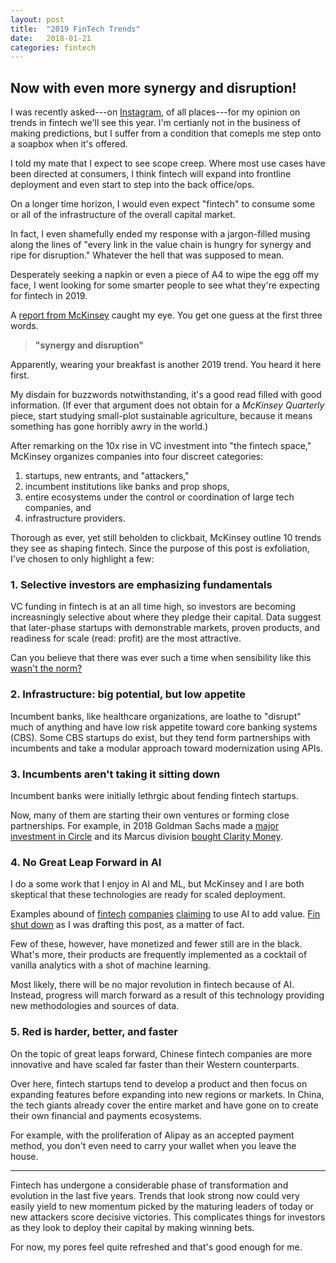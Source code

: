 ```yaml
---
layout: post
title:  "2019 FinTech Trends"
date:   2018-01-21
categories: fintech
---
```

## Now with even more synergy and disruption!

I was recently asked---on [Instagram](https://instagram.com/swaevior), of all places---for my opinion on trends in fintech we'll see this year. I'm certianly not in the business of making predictions, but I suffer from a condition that comepls me step onto a soapbox when it's offered.

I told my mate that I expect to see scope creep. Where most use cases have been directed at consumers, I think fintech will expand into frontline deployment and even start to step into the back office/ops.

On a longer time horizon, I would even expect "fintech" to consume some or all of the infrastructure of the overall capital market.

In fact, I even shamefully ended my response with a jargon-filled musing along the lines of "every link in the value chain is hungry for synergy and ripe for disruption." Whatever the hell that was supposed to mean.

Desperately seeking a napkin or even a piece of A4 to wipe the egg off my face, I went looking for some smarter people to see what they're expecting for fintech in 2019.

A [report from McKinsey](https://www.mckinsey.com/industries/financial-services/our-insights/synergy-and-disruption-ten-trends-shaping-fintech) caught my eye. You get one guess at the first three words.

> **"synergy and disruption"**

Apparently, wearing your breakfast is another 2019 trend. You heard it here first.

My disdain for buzzwords notwithstanding, it's a good read filled with  good information. (If ever that argument does not obtain for a *McKinsey Quarterly* piece, start studying small-plot sustainable agriculture, because it means something has gone horribly awry in the world.)

After remarking on the 10x rise in VC investment into "the fintech space," McKinsey organizes companies into four discreet categories:
1. startups, new entrants, and "attackers,"
2. incumbent institutions like banks and prop shops,
3. entire ecosystems under the control or coordination of large tech companies, and
4. infrastructure providers.

Thorough as ever, yet still beholden to clickbait, McKinsey outline 10 trends they see as shaping fintech. Since the purpose of this post is exfoliation, I've chosen to only highlight a few:

### 1. Selective investors are emphasizing fundamentals
VC funding in fintech is at an all time high, so investors are becoming increasningly selective about where they pledge their capital. Data suggest that later-phase startups with demonstrable markets, proven products, and readiness for scale (read: profit) are the most attractive.

Can you believe that there was ever such a time when sensibility like this [wasn't the norm?](https://www.businessinsider.com/where-are-the-kings-of-the-1990s-dot-com-bubble-bust-2016-12#joe-kraus-excite-got-an-offer-to-buy-google-for-750000-and-passed-3)

### 2. Infrastructure: big potential, but low appetite
Incumbent banks, like healthcare organizations, are loathe to "disrupt" much of anything and have low risk appetite toward core banking systems (CBS). Some CBS startups do exist, but they tend form partnerships with incumbents and take a modular approach toward modernization using APIs.

### 3. Incumbents aren't taking it sitting down
Incumbent banks were initially lethrgic about fending fintech startups.

Now, many of them are starting their own ventures or forming close partnerships. For example, in 2018 Goldman Sachs made a [major investment in Circle](https://www.nytimes.com/2015/04/30/business/dealbook/goldman-and-idg-put-50-million-to-work-in-a-bitcoin-company.html) and its Marcus division [bought Clarity Money](https://www.bloomberg.com/news/articles/2018-02-07/goldman-is-said-to-be-in-talks-to-buy-clarity-money-for-marcus).

### 4. No Great Leap Forward in AI
I do a some work that I enjoy in AI and ML, but McKinsey and I are both skeptical that these technologies are ready for scaled deployment.

Examples abound of [fintech](https://claritymoney.com/how_it_works/) [companies](https://www.meetcleo.com/) [claiming](https://www.miotech.com/en-US/) to use AI to add value. [Fin shut down](https://m.fin.com/2018/12/18/fins-plan-for-2019/) as I was drafting this post, as a matter of fact.

Few of these, however, have monetized and fewer still are in the black. What's more, their products are frequently implemented as a cocktail of vanilla analytics with a shot of machine learning.

Most likely, there will be no major revolution in fintech because of AI. Instead, progress will march forward as a result of this technology providing new methodologies and sources of data.

### 5. Red is harder, better, and faster
On the topic of great leaps forward, Chinese fintech companies are more innovative and have scaled far faster than their Western counterparts.

Over here, fintech startups tend to develop a product and then focus on expanding features before expanding into new regions or markets. In China, the tech giants already cover the entire market and have gone on to create their own financial and payments ecosystems.

For example, with the proliferation of Alipay as an accepted payment method, you don't even need to carry your wallet when you leave the house.

---

Fintech has undergone a considerable phase of transformation and evolution in the last five years. Trends that look strong now could very easily yield to new momentum picked by the maturing leaders of today or new attackers score decisive victories. This complicates things for investors as they look to deploy their capital by making winning bets.

For now, my pores feel quite refreshed and that's good enough for me.
